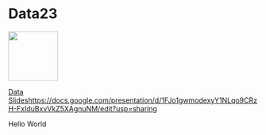 # Data23


<img src="https://miro.medium.com/v2/resize:fit:993/1*mgXvzNcwfpnBawI6XTkVRg.png" width=100>

[Data Slides](https://docs.google.com/presentation/d/1FJo1gwmodexyY1NLqo9CRzH-FxIduBxvVkZ5XAgnuNM/edit?usp=sharing)https://docs.google.com/presentation/d/1FJo1gwmodexyY1NLqo9CRzH-FxIduBxvVkZ5XAgnuNM/edit?usp=sharing

Hello World
